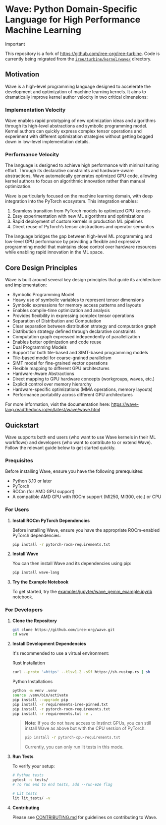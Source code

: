 # Wave: Python Domain-Specific Language for High Performance Machine Learning

> [!IMPORTANT]
> This repository is a fork of https://github.com/iree-org/iree-turbine. Code is
> currently being migrated from the
> [`iree/turbine/kernel/wave/`](./iree/turbine/kernel/wave/) directory.

## Motivation

Wave is a high-level programming language designed to accelerate the development and optimization of machine learning kernels. It aims to dramatically improve kernel author velocity in two critical dimensions:

### Implementation Velocity
Wave enables rapid prototyping of new optimization ideas and algorithms through its high-level abstractions and symbolic programming model. Kernel authors can quickly express complex tensor operations and experiment with different optimization strategies without getting bogged down in low-level implementation details.

### Performance Velocity
The language is designed to achieve high performance with minimal tuning effort. Through its declarative constraints and hardware-aware abstractions, Wave automatically generates optimized GPU code, allowing kernel authors to focus on algorithmic innovation rather than manual optimization.

Wave is particularly focused on the machine learning domain, with deep integration into the PyTorch ecosystem. This integration enables:

1. Seamless transition from PyTorch models to optimized GPU kernels
2. Easy experimentation with new ML algorithms and optimizations
3. Rapid deployment of custom kernels in production ML pipelines
4. Direct reuse of PyTorch’s tensor abstractions and operator semantics

The language bridges the gap between high-level ML programming and low-level GPU performance by providing a flexible and expressive programming model that maintains close control over hardware resources while enabling rapid innovation in the ML space.

## Core Design Principles

Wave is built around several key design principles that guide its architecture and implementation:

- Symbolic Programming Model
- Heavy use of symbolic variables to represent tensor dimensions
- Symbolic expressions for memory access patterns and layouts
- Enables compile-time optimization and analysis
- Provides flexibility in expressing complex tensor operations
- Separation of Distribution and Computation
- Clear separation between distribution strategy and computation graph
- Distribution strategy defined through declarative constraints
- Computation graph expressed independently of parallelization
- Enables better optimization and code reuse
- Dual Programming Models
- Support for both tile-based and SIMT-based programming models
- Tile-based model for coarse-grained parallelism
- SIMT model for fine-grained vector operations
- Flexible mapping to different GPU architectures
- Hardware-Aware Abstractions
- Direct mapping to GPU hardware concepts (workgroups, waves, etc.)
- Explicit control over memory hierarchy
- Hardware-specific optimizations (MMA operations, memory layouts)
- Performance portability across different GPU architectures

For more information, visit the documentation here: https://wave-lang.readthedocs.io/en/latest/wave/wave.html

## Quickstart

Wave supports both end users (who want to use Wave kernels in their ML workflows) and developers (who want to contribute to or extend Wave). Follow the relevant guide below to get started quickly.

### Prequisites
Before installing Wave, ensure you have the following prerequisites:

* Python 3.10 or later
* PyTorch
* ROCm (for AMD GPU support)
* A compatible AMD GPU with ROCm support (MI250, MI300, etc.) or CPU

### For Users

1. **Install ROCm PyTorch Dependencies**

   Before installing Wave, ensure you have the appropriate ROCm-enabled PyTorch dependencies:

   ```bash
   pip install -r pytorch-rocm-requirements.txt
   ```

2. **Install Wave**

   You can then install Wave and its dependencies using pip:

   ```bash
   pip install wave-lang
   ```

3. **Try the Example Notebook**

   To get started, try the [examples/jupyter/wave_gemm_example.ipynb](examples/jupyter/wave_gemm_example.ipynb) notebook.


### For Developers

1. **Clone the Repository**

   ```bash
   git clone https://github.com/iree-org/wave.git
   cd wave
   ```

2. **Install Development Dependencies**

   It's recommended to use a virtual environment:

   Rust Installation

   ```bash
   curl --proto '=https' --tlsv1.2 -sSf https://sh.rustup.rs | sh
   ```

   Python Installations

   ```bash
   python -m venv .venv
   source .venv/bin/activate
   pip install --upgrade pip
   pip install -r requirements-iree-pinned.txt
   pip install -r pytorch-rocm-requirements.txt
   pip install -r requirements.txt -e .
   ```

   > **Note:** If you do not have access to Instinct GPUs, you can still install Wave as above but with the CPU version of PyTorch:
   >
   > ```bash
   > pip install -r pytorch-cpu-requirements.txt
   > ```
   >
   > Currently, you can only run lit tests in this mode.


3. **Run Tests**

   To verify your setup:

   ```bash
   # Python tests
   pytest -s tests/
   # To run end to end tests, add --run-e2e flag

   # Lit tests
   lit lit_tests/ -v
   ```

4. **Contributing**

   Please see [CONTRIBUTING.md](CONTRIBUTING.md) for guidelines on contributing to Wave.
